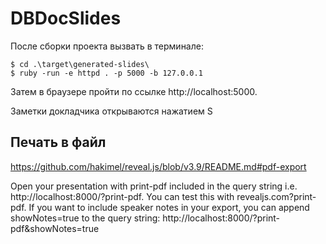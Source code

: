 # DBDocSlides

После сборки проекта вызвать в терминале:

```console
$ cd .\target\generated-slides\
$ ruby -run -e httpd . -p 5000 -b 127.0.0.1
```
Затем в браузере пройти по ссылке http://localhost:5000.

Заметки докладчика открываются нажатием S

## Печать в файл
https://github.com/hakimel/reveal.js/blob/v3.9/README.md#pdf-export

Open your presentation with print-pdf included in the query string i.e. http://localhost:8000/?print-pdf. You can test this with revealjs.com?print-pdf.
If you want to include speaker notes in your export, you can append showNotes=true to the query string: http://localhost:8000/?print-pdf&showNotes=true